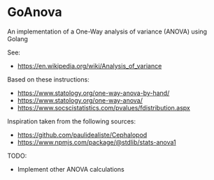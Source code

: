 # GoAnova
An implementation of a One-Way analysis of variance (ANOVA) using Golang

See: 
* https://en.wikipedia.org/wiki/Analysis_of_variance

Based on these instructions:
* https://www.statology.org/one-way-anova-by-hand/
* https://www.statology.org/one-way-anova/
* https://www.socscistatistics.com/pvalues/fdistribution.aspx

Inspiration taken from the following sources:
* https://github.com/paulidealiste/Cephalopod
* https://www.npmjs.com/package/@stdlib/stats-anova1

TODO:
* Implement other ANOVA calculations
